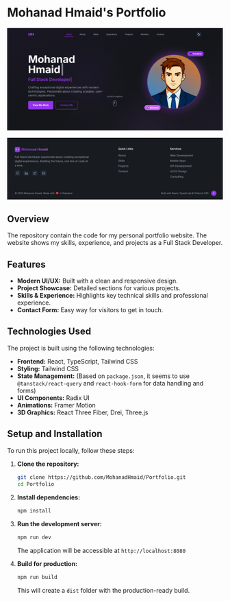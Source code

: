 # Mohanad Hmaid's Portfolio

![Project Preview](./public/assets/header.png)


![Project Preview](./public/assets/footer.png)

## Overview

The repository contain the code for my personal portfolio website. The website shows my skills, experience, and projects as a Full Stack Developer.

## Features

*   **Modern UI/UX:** Built with a clean and responsive design.
*   **Project Showcase:** Detailed sections for various projects.
*   **Skills & Experience:** Highlights key technical skills and professional experience.
*   **Contact Form:** Easy way for visitors to get in touch.

## Technologies Used

The project is built using the following technologies:

*   **Frontend:** React, TypeScript, Tailwind CSS
*   **Styling:** Tailwind CSS
*   **State Management:** (Based on `package.json`, it seems to use `@tanstack/react-query` and `react-hook-form` for data handling and forms)
*   **UI Components:** Radix UI
*   **Animations:** Framer Motion
*   **3D Graphics:** React Three Fiber, Drei, Three.js

## Setup and Installation

To run this project locally, follow these steps:

1.  **Clone the repository:**

    ```bash
    git clone https://github.com/MohanadHmaid/Portfolio.git
    cd Portfolio
    ```

2.  **Install dependencies:**

    ```bash
    npm install
    ```

3.  **Run the development server:**

    ```bash
    npm run dev
    ```

    The application will be accessible at `http://localhost:8080` 

4.  **Build for production:**

    ```bash
    npm run build
    ```

    This will create a `dist` folder with the production-ready build.






